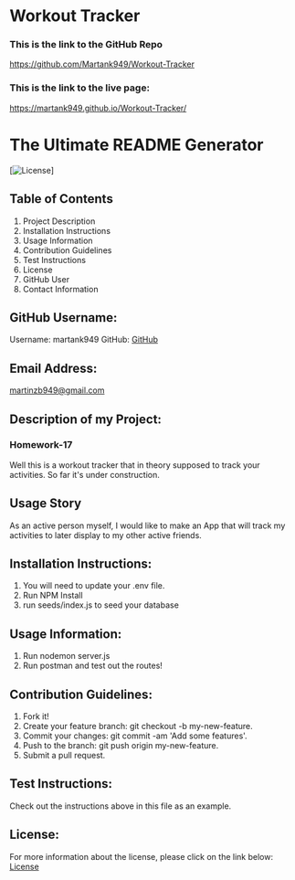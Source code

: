 # Workout Tracker

### This is the link to the GitHub Repo

https://github.com/Martank949/Workout-Tracker

### This is the link to the live page:

https://martank949.github.io/Workout-Tracker/

# The Ultimate README Generator

[![License](https://img.shields.io/badge/License-Apache-blue.svg "License Badge")]

## Table of Contents

1. Project Description
2. Installation Instructions
3. Usage Information
4. Contribution Guidelines
5. Test Instructions
6. License
7. GitHub User
8. Contact Information

## GitHub Username:

Username: martank949
GitHub: [GitHub](https://github.com/martank949)

## Email Address:

martinzb949@gmail.com

## Description of my Project:

### Homework-17

Well this is a workout tracker that in theory supposed to track your activities. So far it's under construction.

## Usage Story

As an active person myself, I would like to make an App that will track my
activities to later display to my other active friends.

## Installation Instructions:

1. You will need to update your .env file.
2. Run NPM Install
3. run seeds/index.js to seed your database

## Usage Information:

1. Run nodemon server.js
2. Run postman and test out the routes!

## Contribution Guidelines:

1. Fork it!
2. Create your feature branch: git checkout -b my-new-feature.
3. Commit your changes: git commit -am 'Add some features'.
4. Push to the branch: git push origin my-new-feature.
5. Submit a pull request.

## Test Instructions:

Check out the instructions above in this file as an example.

## License:

For more information about the license, please click on the link below:
[License](https://opensource.org/licenses/Apache)

